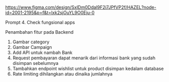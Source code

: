 https://www.figma.com/design/SxlDm0Ddal9F2i7JPfVP2f/HAZEL?node-id=2001-2195&p=f&t=lxk2sjOuYL9O0Eju-0

Prompt
4. Check fungsional apps

Penambahan fitur pada Backend 
1. Gambar category
2. Gambar Campaign
3. Add API untuk nambah Bank
4. Request pembayaran dapat menarik dari informasi bank yang sudah disimpan sebelumnya
5. Tambahkan endpoint wishlist untuk product disimpan kedalam database
6. Rate limiting dihilangkan atau dinaika jumlahnya
